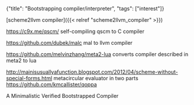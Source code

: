 {"title": "Bootstrapping compiler/interpreter", "tags": ["interest"]}

[scheme2llvm compiler]({{< relref "scheme2llvm_compiler" >}})

https://c9x.me/qscm/ self-compiling qscm to C compiler

https://github.com/dubek/malc mal to llvm compiler

https://github.com/melvinzhang/meta2-lua
converts compiler described in meta2 to lua

http://mainisusuallyafunction.blogspot.com/2012/04/scheme-without-special-forms.html
  metacircular evaluator in two parts
  https://github.com/kmcallister/qoppa

A Minimalistic Verified Bootstrapped Compiler

